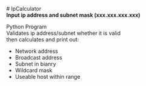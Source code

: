 <p># IpCalculator<br /><strong>Input ip address and subnet mask (xxx.xxx.xxx.xxx)</strong></p>
<p>Python Program <br />Validates ip address/subnet whether it is valid<br />then calculates and print out:</p>
<ul>
<li>Network address</li>
<li>Broadcast address</li>
<li>Subnet in bianry</li>
<li>Wildcard mask </li>
<li>Useable host within range</li>
</ul>
